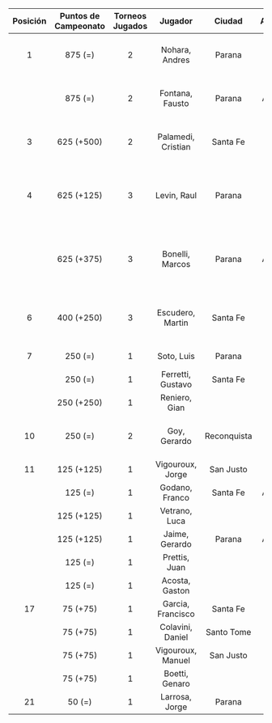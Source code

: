 |  Posición  |  Puntos de Campeonato  |  Torneos Jugados  |      Jugador       |   Ciudad    |  Afiliación  |          Puntos sumados           |
|:----------:|:----------------------:|:-----------------:|:------------------:|:-----------:|:------------:|:---------------------------------:|
|     1      |        875 (=)         |         2         |   Nohara, Andres   |   Parana    |              |       500 (T01) + 375 (T02)       |
|            |        875 (=)         |         2         |  Fontana, Fausto   |   Parana    |   Aspatem    |       500 (T02) + 375 (T01)       |
|     3      |       625 (+500)       |         2         | Palamedi, Cristian |  Santa Fe   |   Atemeli    |       500 (T03) + 125 (T02)       |
|     4      |       625 (+125)       |         3         |    Levin, Raul     |   Parana    |              | 250 (T01) + 250 (T02) + 125 (T03) |
|            |       625 (+375)       |         3         |  Bonelli, Marcos   |   Parana    |   Aspatem    | 375 (T03) + 125 (T02) + 125 (T01) |
|     6      |       400 (+250)       |         3         |  Escudero, Martin  |  Santa Fe   |   Atemeli    |  250 (T03) + 75 (T02) + 75 (T01)  |
|     7      |        250 (=)         |         1         |     Soto, Luis     |   Parana    | Tiro Federal |             250 (T02)             |
|            |        250 (=)         |         1         | Ferretti, Gustavo  |  Santa Fe   |   Atemeli    |             250 (T01)             |
|            |       250 (+250)       |         1         |   Reniero, Gian    |             |              |             250 (T03)             |
|     10     |        250 (=)         |         2         |    Goy, Gerardo    | Reconquista |    ATMAR     |       125 (T02) + 125 (T01)       |
|     11     |       125 (+125)       |         1         |  Vigouroux, Jorge  |  San Justo  | Tiro Federal |             125 (T03)             |
|            |        125 (=)         |         1         |   Godano, Franco   |  Santa Fe   |   ATEMELI    |             125 (T01)             |
|            |       125 (+125)       |         1         |   Vetrano, Luca    |             |              |             125 (T03)             |
|            |       125 (+125)       |         1         |   Jaime, Gerardo   |   Parana    |   Aspatem    |             125 (T03)             |
|            |        125 (=)         |         1         |   Prettis, Juan    |             |              |             125 (T01)             |
|            |        125 (=)         |         1         |   Acosta, Gaston   |             |              |             125 (T02)             |
|     17     |        75 (+75)        |         1         | Garcia, Francisco  |  Santa Fe   |   Atemeli    |             75 (T03)              |
|            |        75 (+75)        |         1         |  Colavini, Daniel  | Santo Tome  |   Atemeli    |             75 (T03)              |
|            |        75 (+75)        |         1         | Vigouroux, Manuel  |  San Justo  | Tiro Federal |             75 (T03)              |
|            |        75 (+75)        |         1         |   Boetti, Genaro   |             |              |             75 (T03)              |
|     21     |         50 (=)         |         1         |   Larrosa, Jorge   |   Parana    | Tiro Federal |             50 (T01)              |